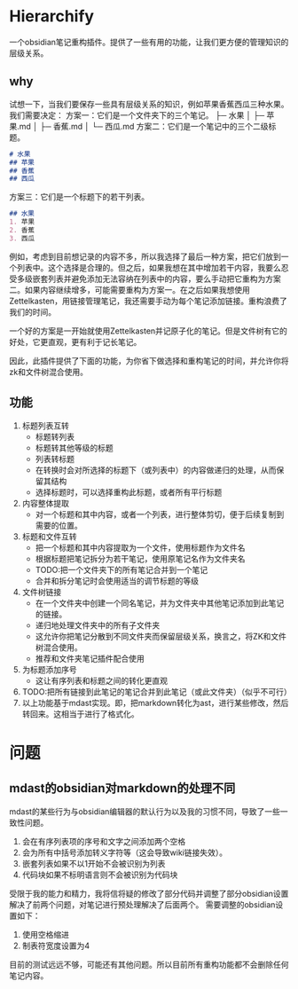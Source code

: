 # Hierarchify
一个obsidian笔记重构插件。提供了一些有用的功能，让我们更方便的管理知识的层级关系。

## why
试想一下，当我们要保存一些具有层级关系的知识，例如苹果香蕉西瓜三种水果。我们需要决定：
方案一：它们是一个文件夹下的三个笔记。
├─ 水果
│  ├─ 苹果.md
│  ├─ 香蕉.md
│  └─ 西瓜.md
方案二：它们是一个笔记中的三个二级标题。
```markdown
# 水果
## 苹果
## 香蕉
## 西瓜
```
方案三：它们是一个标题下的若干列表。
```markdown
## 水果
1. 苹果
2. 香蕉
3. 西瓜
```

例如，考虑到目前想记录的内容不多，所以我选择了最后一种方案，把它们放到一个列表中。这个选择是合理的。但之后，如果我想在其中增加若干内容，我要么忍受多级嵌套列表并避免添加无法容纳在列表中的内容，要么手动把它重构为方案二。如果内容继续增多，可能需要重构为方案一。在之后如果我想使用Zettelkasten，用链接管理笔记，我还需要手动为每个笔记添加链接。重构浪费了我们的时间。

一个好的方案是一开始就使用Zettelkasten并记原子化的笔记。但是文件树有它的好处，它更直观，更有利于记长笔记。

因此，此插件提供了下面的功能，为你省下做选择和重构笔记的时间，并允许你将zk和文件树混合使用。

## 功能
1. 标题列表互转
    - 标题转列表
    - 标题转其他等级的标题
    - 列表转标题
    - 在转换时会对所选择的标题下（或列表中）的内容做递归的处理，从而保留其结构
    - 选择标题时，可以选择重构此标题，或者所有平行标题
1. 内容整体提取
    - 对一个标题和其中内容，或者一个列表，进行整体剪切，便于后续复制到需要的位置。
1. 标题和文件互转
    - 把一个标题和其中内容提取为一个文件，使用标题作为文件名
    - 根据标题把笔记拆分为若干笔记，使用原笔记名作为文件夹名
    - TODO:把一个文件夹下的所有笔记合并到一个笔记
    - 合并和拆分笔记时会使用适当的调节标题的等级
1. 文件树链接
    - 在一个文件夹中创建一个同名笔记，并为文件夹中其他笔记添加到此笔记的链接。
    - 递归地处理文件夹中的所有子文件夹
    - 这允许你把笔记分散到不同文件夹而保留层级关系，换言之，将ZK和文件树混合使用。
    - 推荐和文件夹笔记插件配合使用
1. 为标题添加序号
    - 这让有序列表和标题之间的转化更直观
1. TODO:把所有链接到此笔记的笔记合并到此笔记（或此文件夹）（似乎不可行）
1. 以上功能基于mdast实现。即，把markdown转化为ast，进行某些修改，然后转回来。这相当于进行了格式化。

# 问题
## mdast的obsidian对markdown的处理不同
mdast的某些行为与obsidian编辑器的默认行为以及我的习惯不同，导致了一些一致性问题。
1. 会在有序列表项的序号和文字之间添加两个空格
1. 会为所有中括号添加转义字符等（这会导致wiki链接失效）。
1. 嵌套列表如果不以1开始不会被识别为列表
1. 代码块如果不标明语言则不会被识别为代码块

受限于我的能力和精力，我将信将疑的修改了部分代码并调整了部分obsidian设置解决了前两个问题，对笔记进行预处理解决了后面两个。
需要调整的obsidian设置如下：
1. 使用空格缩进
1. 制表符宽度设置为4

目前的测试远远不够，可能还有其他问题。所以目前所有重构功能都不会删除任何笔记内容。